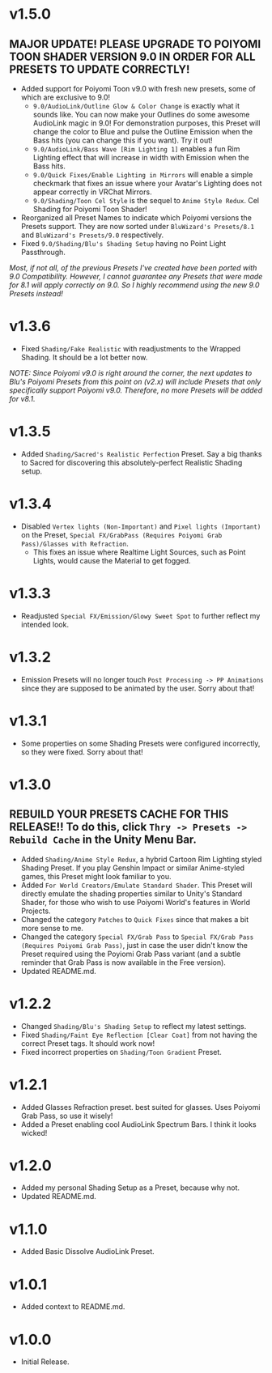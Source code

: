 # v1.5.0
## MAJOR UPDATE! PLEASE UPGRADE TO POIYOMI TOON SHADER VERSION 9.0 IN ORDER FOR ALL PRESETS TO UPDATE CORRECTLY!

- Added support for Poiyomi Toon v9.0 with fresh new presets, some of which are exclusive to 9.0!
    - `9.0/AudioLink/Outline Glow & Color Change` is exactly what it sounds like. You can now make your Outlines do some awesome AudioLink magic in 9.0! For demonstration purposes, this Preset will change the color to Blue and pulse the Outline Emission when the Bass hits (you can change this if you want). Try it out!
    - `9.0/AudioLink/Bass Wave [Rim Lighting 1]` enables a fun Rim Lighting effect that will increase in width with Emission when the Bass hits.
    - `9.0/Quick Fixes/Enable Lighting in Mirrors` will enable a simple checkmark that fixes an issue where your Avatar's Lighting does not appear correctly in VRChat Mirrors.
    - `9.0/Shading/Toon Cel Style` is the sequel to `Anime Style Redux`. Cel Shading for Poiyomi Toon Shader!
- Reorganized all Preset Names to indicate which Poiyomi versions the Presets support. They are now sorted under `BluWizard's Presets/8.1` and `BluWizard's Presets/9.0` respectively.
- Fixed `9.0/Shading/Blu's Shading Setup` having no Point Light Passthrough.

*Most, if not all, of the previous Presets I've created have been ported with 9.0 Compatibility. However, I cannot guarantee any Presets that were made for 8.1 will apply correctly on 9.0. So I highly recommend using the new 9.0 Presets instead!*

# v1.3.6
- Fixed `Shading/Fake Realistic` with readjustments to the Wrapped Shading. It should be a lot better now.

*NOTE: Since Poiyomi v9.0 is right around the corner, the next updates to Blu's Poiyomi Presets from this point on (v2.x) will include Presets that only specifically support Poiyomi v9.0. Therefore, no more Presets will be added for v8.1.*

# v1.3.5
- Added `Shading/Sacred's Realistic Perfection` Preset. Say a big thanks to Sacred for discovering this absolutely-perfect Realistic Shading setup.

# v1.3.4
- Disabled `Vertex lights (Non-Important)` and `Pixel lights (Important)` on the Preset, `Special FX/GrabPass (Requires Poiyomi Grab Pass)/Glasses with Refraction`.
    - This fixes an issue where Realtime Light Sources, such as Point Lights, would cause the Material to get fogged.

# v1.3.3
- Readjusted `Special FX/Emission/Glowy Sweet Spot` to further reflect my intended look.

# v1.3.2
- Emission Presets will no longer touch `Post Processing -> PP Animations` since they are supposed to be animated by the user. Sorry about that!

# v1.3.1
- Some properties on some Shading Presets were configured incorrectly, so they were fixed. Sorry about that!

# v1.3.0
## REBUILD YOUR PRESETS CACHE FOR THIS RELEASE!! To do this, click `Thry -> Presets -> Rebuild Cache` in the Unity Menu Bar.

- Added `Shading/Anime Style Redux`, a hybrid Cartoon Rim Lighting styled Shading Preset. If you play Genshin Impact or similar Anime-styled games, this Preset might look familiar to you.
- Added `For World Creators/Emulate Standard Shader`. This Preset will directly emulate the shading properties similar to Unity's Standard Shader, for those who wish to use Poiyomi World's features in World Projects.
- Changed the category `Patches` to `Quick Fixes` since that makes a bit more sense to me.
- Changed the category `Special FX/Grab Pass` to `Special FX/Grab Pass (Requires Poiyomi Grab Pass)`, just in case the user didn't know the Preset required using the Poyiomi Grab Pass variant (and a subtle reminder that Grab Pass is now available in the Free version).
- Updated README.md.

# v1.2.2
- Changed `Shading/Blu's Shading Setup` to reflect my latest settings.
- Fixed `Shading/Faint Eye Reflection [Clear Coat]` from not having the correct Preset tags. It should work now!
- Fixed incorrect properties on `Shading/Toon Gradient` Preset.

# v1.2.1
- Added Glasses Refraction preset. best suited for glasses. Uses Poiyomi Grab Pass, so use it wisely!
- Added a Preset enabling cool AudioLink Spectrum Bars. I think it looks wicked!

# v1.2.0
- Added my personal Shading Setup as a Preset, because why not.
- Updated README.md.

# v1.1.0
- Added Basic Dissolve AudioLink Preset.

# v1.0.1
- Added context to README.md.

# v1.0.0
- Initial Release.
